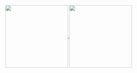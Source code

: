 
<a href="https://github.com/hamxy">
  <img height=200 align="center" src="https://github-readme-stats.vercel.app/api?username=hamxy&hide=stars,prs,contribs&show_icons=true&include_all_commits=true&rank_icon=github&theme=swift" />
  <img height=200 align="center" src="https://github-readme-stats.vercel.app/api/top-langs/?username=anuraghazra&theme=swift&hide=glsl,astro,makefile,rust,c%2B%2B,shell,go&layout=donut&&size_weight=0.5&count_weight=0.5" />
</a>






<!--
**hamxy/hamxy** is a ✨ _special_ ✨ repository because its `README.md` (this file) appears on your GitHub profile.

Here are some ideas to get you started:

- 🔭 I’m currently working on ...
- 🌱 I’m currently learning ...
- 👯 I’m looking to collaborate on ...
- 🤔 I’m looking for help with ...
- 💬 Ask me about ...
- 📫 How to reach me: ...
- 😄 Pronouns: ...
- ⚡ Fun fact: ...
-->
